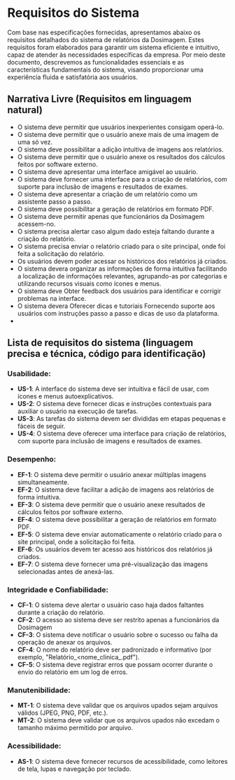 # Requisitos do Sistema
Com base nas especificações fornecidas, apresentamos abaixo os requisitos detalhados do sistema de relatórios da Dosimagem. Estes requisitos foram elaborados para garantir um sistema eficiente e intuitivo, capaz de atender às necessidades específicas da empresa. Por meio deste documento, descrevemos as funcionalidades essenciais e as características fundamentais do sistema, visando proporcionar uma experiência fluida e satisfatória aos usuários.

## Narrativa Livre (Requisitos em linguagem natural)
- O sistema deve permitir que usuários inexperientes consigam operá-lo.
- O sistema deve permitir que o usuário anexe mais de uma imagem de uma só vez.
- O sistema deve possibilitar a adição intuitiva de imagens aos relatórios.
- O sistema deve permitir que o usuário anexe os resultados dos cálculos feitos por software externo.
- O sistema deve apresentar uma interface amigável ao usuário.
- O sistema deve fornecer uma interface para a criação de relatórios, com suporte para inclusão de imagens e resultados de exames.
- O sistema deve apresentar a criação de um relatório como um assistente passo a passo.
- O sistema deve possibilitar a geração de relatórios em formato PDF.
- O sistema deve permitir apenas que funcionários da Dosimagem acessem-no.
- O sistema precisa alertar caso algum dado esteja faltando durante a criação do relatório.
- O sistema precisa enviar o relatório criado para o site principal, onde foi feita a solicitação do relatório.
- Os usuários devem poder acessar os históricos dos relatórios já criados.
- O sistema devera organizar as informações de forma intuitiva facilitando a localização de informações relevantes, agrupando-as por categorias e utilizando recursos visuais como ícones e menus.
- O sistema deve Obter feedback dos usuários para identificar e corrigir problemas na interface.
- O sistema devera Oferecer dicas e tutoriais Fornecendo suporte aos usuários com instruções passo a passo e dicas de uso da plataforma.
- 

## Lista de requisitos do sistema (linguagem precisa e técnica, código para identificação) 
### Usabilidade:

- **US-1**: A interface do sistema deve ser intuitiva e fácil de usar, com ícones e menus autoexplicativos.
- **US-2**: O sistema deve fornecer dicas e instruções contextuais para auxiliar o usuário na execução de tarefas.
- **US-3**: As tarefas do sistema devem ser divididas em etapas pequenas e fáceis de seguir.
- **US-4**: O sistema deve oferecer uma interface para criação de relatórios, com suporte para inclusão de imagens e resultados de exames.

### Desempenho:

- **EF-1**: O sistema deve permitir o usuário anexar múltiplas imagens simultaneamente.
- **EF-2**: O sistema deve facilitar a adição de imagens aos relatórios de forma intuitiva.
- **EF-3**: O sistema deve permitir que o usuário anexe resultados de cálculos feitos por software externo.
- **EF-4**: O sistema deve possibilitar a geração de relatórios em formato PDF.
- **EF-5**: O sistema deve enviar automaticamente o relatório criado para o site principal, onde a solicitação foi feita.
- **EF-6**: Os usuários devem ter acesso aos históricos dos relatórios já criados.
- **EF-7**: O sistema deve fornecer uma pré-visualização das imagens selecionadas antes de anexá-las.

### Integridade e Confiabilidade:

- **CF-1**: O sistema deve alertar o usuário caso haja dados faltantes durante a criação do relatório.
- **CF-2**: O acesso ao sistema deve ser restrito apenas a funcionários da Dosimagem
- **CF-3**: O sistema deve notificar o usuário sobre o sucesso ou falha da operação de anexar os arquivos.
- **CF-4**: O nome do relatório deve ser padronizado e informativo (por exemplo, "Relatório_<nome_clinica_<data>.pdf").
- **CF-5**: O sistema deve registrar erros que possam ocorrer durante o envio do relatório em um log de erros.

### Manutenibilidade:
- **MT-1**: O sistema deve validar que os arquivos upados sejam arquivos válidos (JPEG, PNG, PDF, etc.).
- **MT-2**: O sistema deve validar que os arquivos upados não excedam o tamanho máximo permitido por arquivo.

### Acessibilidade:
- **AS-1**: O sistema deve fornecer recursos de acessibilidade, como leitores de tela, lupas e navegação por teclado.
